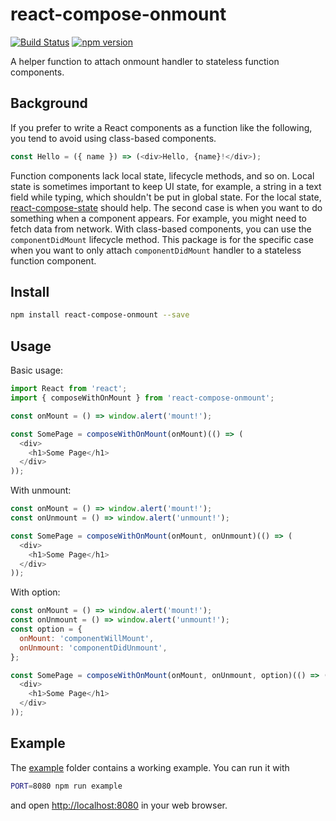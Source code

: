 react-compose-onmount
===================

[![Build Status](https://travis-ci.org/dai-shi/react-compose-onmount.svg?branch=master)](https://travis-ci.org/dai-shi/react-compose-onmount)
[![npm version](https://badge.fury.io/js/react-compose-onmount.svg)](https://badge.fury.io/js/react-compose-onmount)

A helper function to attach onmount handler to
stateless function components.

Background
----------

If you prefer to write a React components as a function
like the following, you tend to avoid using class-based components.

```javascript
const Hello = ({ name }) => (<div>Hello, {name}!</div>);
```

Function components lack local state, lifecycle methods, and so on.
Local state is sometimes important to keep UI state, for example,
a string in a text field while typing, which shouldn't be put in global state.
For the local state, [react-compose-state](https://github.com/dai-shi/react-compose-state) should help.
The second case is when you want to do something when a component appears.
For example, you might need to fetch data from network.
With class-based components, you can use the `componentDidMount` lifecycle method.
This package is for the specific case when you want to only attach
`componentDidMount` handler to a stateless function component.

Install
-------

```bash
npm install react-compose-onmount --save
```

Usage
-----

Basic usage:

```javascript
import React from 'react';
import { composeWithOnMount } from 'react-compose-onmount';

const onMount = () => window.alert('mount!');

const SomePage = composeWithOnMount(onMount)(() => (
  <div>
    <h1>Some Page</h1>
  </div>
));
```

With unmount:

```javascript
const onMount = () => window.alert('mount!');
const onUnmount = () => window.alert('unmount!');

const SomePage = composeWithOnMount(onMount, onUnmount)(() => (
  <div>
    <h1>Some Page</h1>
  </div>
));
```

With option:

```javascript
const onMount = () => window.alert('mount!');
const onUnmount = () => window.alert('unmount!');
const option = {
  onMount: 'componentWillMount',
  onUnmount: 'componentDidUnmount',
};

const SomePage = composeWithOnMount(onMount, onUnmount, option)(() => (
  <div>
    <h1>Some Page</h1>
  </div>
));
```

Example
-------

The [example](example) folder contains a working example.
You can run it with

```bash
PORT=8080 npm run example
```

and open <http://localhost:8080> in your web browser.
